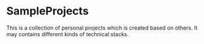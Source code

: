 # SampleProjects
This is a collection of personal projects which is created based on others. It may contains different kinds of technical stacks.
